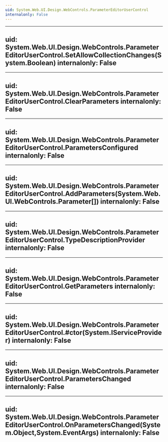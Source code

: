 ```yaml
---
uid: System.Web.UI.Design.WebControls.ParameterEditorUserControl
internalonly: False
---
```


---
uid: System.Web.UI.Design.WebControls.ParameterEditorUserControl.SetAllowCollectionChanges(System.Boolean)
internalonly: False
---

---
uid: System.Web.UI.Design.WebControls.ParameterEditorUserControl.ClearParameters
internalonly: False
---

---
uid: System.Web.UI.Design.WebControls.ParameterEditorUserControl.ParametersConfigured
internalonly: False
---

---
uid: System.Web.UI.Design.WebControls.ParameterEditorUserControl.AddParameters(System.Web.UI.WebControls.Parameter[])
internalonly: False
---

---
uid: System.Web.UI.Design.WebControls.ParameterEditorUserControl.TypeDescriptionProvider
internalonly: False
---

---
uid: System.Web.UI.Design.WebControls.ParameterEditorUserControl.GetParameters
internalonly: False
---

---
uid: System.Web.UI.Design.WebControls.ParameterEditorUserControl.#ctor(System.IServiceProvider)
internalonly: False
---

---
uid: System.Web.UI.Design.WebControls.ParameterEditorUserControl.ParametersChanged
internalonly: False
---

---
uid: System.Web.UI.Design.WebControls.ParameterEditorUserControl.OnParametersChanged(System.Object,System.EventArgs)
internalonly: False
---
